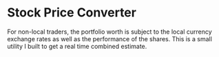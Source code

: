 # Stock Price Converter

For non-local traders, the portfolio worth is subject to the local currency exchange rates as well as the performance of the shares. This is a small utility I built to get a real time combined estimate.